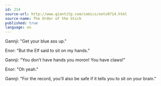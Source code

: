 ```yaml
---
id: 214
source-url: http://www.giantitp.com/comics/oots0714.html
source-name: The Order of the Stick
published: true
language: en
---
```

Gannji: "Get your blue ass up."

Enor: "But the Elf said to sit on my hands."

Gannji: "You don't have hands you moron! You have claws!"

Enor: "Oh yeah."

Gannji: "For the record, you'll also be safe if it tells you to sit on your brain."
